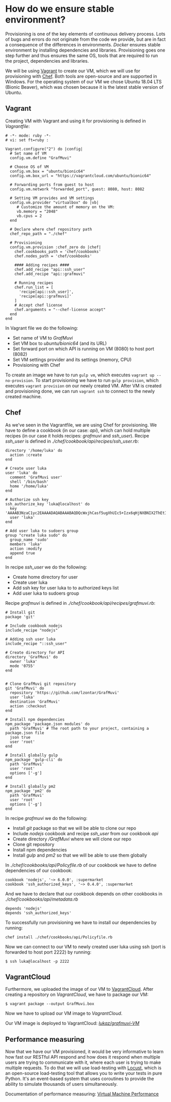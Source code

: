 # How do we ensure stable environment?

Provisioning is one of the key elements of continuous delivery process. Lots of bugs and errors do not originate from the code we provide, but are in fact a consequence of the differences in environments. _Docker_ ensures stable environment by installing dependencies and libraries. Provisioning goes one step further and thus ensures the same OS, tools that are required to run the project, dependencies and libraries.

We will be using [Vagrant](https://www.vagrantup.com/) to create our VM, which we will use for provisioning with [Chef](https://www.chef.io/). Both tools are open-source and are supported in Windows. For the operating system of our VM we chose Ubuntu 18.04 LTS \(Bionic Beaver\), which was chosen because it is the latest stable version of Ubuntu.

## Vagrant

Creating VM with Vagrant and using it for provisioning is defined in _Vagrantfile_:

```text
# -*- mode: ruby -*-
# vi: set ft=ruby :

Vagrant.configure("2") do |config|
  # Set name of VM
  config.vm.define "GrafMuvi"

  # Choose OS of VM
  config.vm.box = "ubuntu/bionic64"
  config.vm.box_url = "https://vagrantcloud.com/ubuntu/bionic64"

  # Forwarding ports from guest to host
  config.vm.network "forwarded_port", guest: 8080, host: 8082

  # Setting VM provides and VM settings
  config.vm.provider "virtualbox" do |vb|
     # Customize the amount of memory on the VM:
     vb.memory = "2048"
     vb.cpus = 2
  end

  # Declare where chef repository path
  chef_repo_path = "./chef"

  # Provisioning
  config.vm.provision :chef_zero do |chef|
    chef.cookbooks_path = 'chef/cookbooks'
    chef.nodes_path = 'chef/cookbooks'

    #### Adding recipes ####
    chef.add_recipe "api::ssh_user"
    chef.add_recipe "api::grafmuvi"

    # Running recipes
    chef.run_list = [
      'recipe[api::ssh_user]',
      'recipe[api::grafmuvi]'
    ]
    # Accept chef license
    chef.arguments = "--chef-license accept"
  end
end
```

In Vagrant file we do the following:

* Set name of VM to _GrafMuvi_
* Set VM box to _ubuntu/bionic64_ \(and its URL\)
* Set forward port on which API is running on VM \(8080\) to host port \(8082\)
* Set VM settings provider and its settings \(memory, CPU\)
* Provisioning with Chef

To create an image we have to run `gulp vm`, which executes `vagrant up --no-provision`. To start provisioning we have to run `gulp provision`, which executes `vagrant provision` on our newly created VM. After VM is created and provisioning done, we can run `vagrant ssh` to connect to the newly created machine.

## Chef

As we've seen in the Vagrantfile, we are using Chef for provisioning. We have to define a cookbook \(in our case: _api_\), which can hold multiple recipes \(in our case it holds recipes: _grafmuvi_ and _ssh\_user_\). Recipe _ssh\_user_ is defined in _./chef/cookbook/api/recipes/ssh\_user.rb_:

```text
directory '/home/luka' do
  action :create
end

# Create user luka
user 'luka' do
  comment 'GrafMuvi user'
  shell '/bin/bash'
  home '/home/luka'
end

# Authorize ssh key
ssh_authorize_key 'luka@localhost' do
  key 'AAAAB3NzaC1yc2EAAAADAQABAAABAQDQcWxjhCasf5ugXhUIc5+Izx6qHjNXBNIX2ThEtIOx9qBecMOsE9bTprQDp855kRT9rZbtp5DtILWx6MHlNg/...
  user 'luka'
end

# Add user luka to sudoers group
group "create luka sudo" do
  group_name 'sudo'
  members 'luka'
  action :modify
  append true
end
```

In recipe _ssh\_user_ we do the following:

* Create home directory for user
* Create user luka
* Add ssh key for user luka to to authorized keys list
* Add user luka to sudoers group

Recipe _grafmuvi_ is defined in _./chef/cookbook/api/recipes/grafmuvi.rb_:

```text
# Install git
package 'git'

# Include cookbook nodejs
include_recipe "nodejs"

# Adding ssh user luka
include_recipe "::ssh_user"

# Create directory for API
directory 'GrafMuvi' do
  owner 'luka'
  mode '0755'
end


# Clone GrafMuvi git repository
git 'GrafMuvi' do
  repository 'https://github.com/lzontar/GrafMuvi'
  user 'luka'
  destination 'GrafMuvi'
  action :checkout
end

# Install npm dependencies
npm_package 'package.json modules' do
  path 'GrafMuvi' # The root path to your project, containing a package.json file
  json true
  user 'root'
end

# Install globally gulp
npm_package 'gulp-cli' do
  path 'GrafMuvi'
  user 'root'
  options ['-g']
end

# Install globally pm2
npm_package 'pm2' do
  path 'GrafMuvi'
  user 'root'
  options ['-g']
end
```

In recipe _grafmuvi_ we do the following:

* Install _git_ package so that we will be able to clone our repo
* Include _nodejs_ cookbook and recipe _ssh\_user_ from our cookbook _api_
* Create directory _/GrafMuvi_ where we will clone our repo
* Clone git repository
* Install npm dependencies
* Install _gulp_  and _pm2_ so that we will be able to use them globally

In _./chef/cookbooks/api/Policyfile.rb_ of our cookbook we have to define dependencies of our cookbook:

```text
cookbook 'nodejs', '~> 6.0.0', :supermarket
cookbook 'ssh_authorized_keys', '~> 0.4.0', :supermarket
```

And we have to declare that our cookbook depends on other cookbooks in _./chef/cookbooks/api/metadata.rb_

```text
depends 'nodejs'
depends 'ssh_authorized_keys'
```

To successfully run provisioning we have to install our dependencies by running:

```text
chef install ./chef/cookbooks/api/Policyfile.rb
```

Now we can connect to our VM to newly created user luka using ssh \(port is forwarded to host port 2222\) by running:

```text
$ ssh luka@localhost -p 2222
```

## VagrantCloud

Furthermore, we uploaded the image of our VM to [VagrantCloud](https://app.vagrantup.com/). After creating a repository on _VagrantCloud_, we have to package our VM:

```text
$ vagrant package --output GrafMuvi.box
```

Now we have to upload our VM image to _VagrantCloud_.

Our VM image is deployed to VagrantCloud: [_lukaz/grafmuvi-VM_](https://app.vagrantup.com/lukaz/boxes/grafmuvi)

## Performance measuring

Now that we have our VM provisioned, it would be very informative to learn how fast our RESTful API respond and how does it respond when multiple users are trying to communicate with it, where each user is trying to make multiple requests. To do that we will use load-testing with [Locust](https://locust.io/), which is an open-source load-testing tool that allows you to write your tests in pure Python. It's an event-based system that uses coroutines to provide the ability to simulate thousands of users simultaneously.

Documentation of performance measuring: [Virtual Machine Performance](vm_performance.md)

